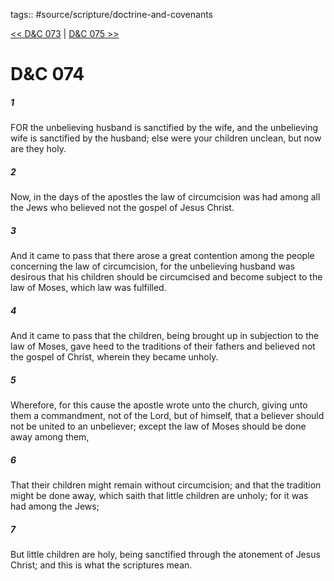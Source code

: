 tags:: #source/scripture/doctrine-and-covenants

[<< D&C 073](/doctrine-and-covenants/D&C_073.md) | [D&C 075 >>](/doctrine-and-covenants/D&C_075.md)

# D&C 074

##### 1

FOR the unbelieving husband is sanctified by the wife, and the unbelieving wife is sanctified by the husband; else were your children unclean, but now are they holy.

##### 2

Now, in the days of the apostles the law of circumcision was had among all the Jews who believed not the gospel of Jesus Christ.

##### 3

And it came to pass that there arose a great contention among the people concerning the law of circumcision, for the unbelieving husband was desirous that his children should be circumcised and become subject to the law of Moses, which law was fulfilled.

##### 4

And it came to pass that the children, being brought up in subjection to the law of Moses, gave heed to the traditions of their fathers and believed not the gospel of Christ, wherein they became unholy.

##### 5

Wherefore, for this cause the apostle wrote unto the church, giving unto them a commandment, not of the Lord, but of himself, that a believer should not be united to an unbeliever; except the law of Moses should be done away among them,

##### 6

That their children might remain without circumcision; and that the tradition might be done away, which saith that little children are unholy; for it was had among the Jews;

##### 7

But little children are holy, being sanctified through the atonement of Jesus Christ; and this is what the scriptures mean.
